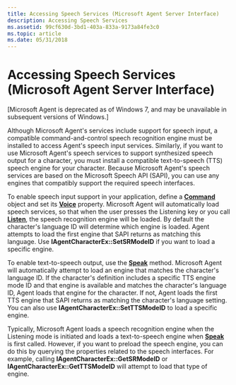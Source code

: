 ```yaml
---
title: Accessing Speech Services (Microsoft Agent Server Interface)
description: Accessing Speech Services
ms.assetid: 99cf630d-3bd1-403a-833a-9173a84fe3c0
ms.topic: article
ms.date: 05/31/2018
---
```


# Accessing Speech Services (Microsoft Agent Server Interface)

\[Microsoft Agent is deprecated as of Windows 7, and may be unavailable in subsequent versions of Windows.\]

Although Microsoft Agent's services include support for speech input, a compatible command-and-control speech recognition engine must be installed to access Agent's speech input services. Similarly, if you want to use Microsoft Agent's speech services to support synthesized speech output for a character, you must install a compatible text-to-speech (TTS) speech engine for your character. Because Microsoft Agent's speech services are based on the Microsoft Speech API (SAPI), you can use any engines that compatibly support the required speech interfaces.

To enable speech input support in your application, define a [**Command**](https://www.bing.com/search?q=**Command**) object and set its [**Voice**](https://www.bing.com/search?q=**Voice**) property. Microsoft Agent will automatically load speech services, so that when the user presses the Listening key or you call [**Listen**](https://www.bing.com/search?q=**Listen**), the speech recognition engine will be loaded. By default the character's language ID will determine which engine is loaded. Agent attempts to load the first engine that SAPI returns as matching this language. Use **IAgentCharacterEx::SetSRModeID** if you want to load a specific engine.

To enable text-to-speech output, use the [**Speak**](https://www.bing.com/search?q=**Speak**) method. Microsoft Agent will automatically attempt to load an engine that matches the character's language ID. If the character's definition includes a specific TTS engine mode ID and that engine is available and matches the character's language ID, Agent loads that engine for the character. If not, Agent loads the first TTS engine that SAPI returns as matching the character's language setting. You can also use **IAgentCharacterEx::SetTTSModeID** to load a specific engine.

Typically, Microsoft Agent loads a speech recognition engine when the Listening mode is initiated and loads a text-to-speech engine when [**Speak**](https://www.bing.com/search?q=**Speak**) is first called. However, if you want to preload the speech engine, you can do this by querying the properties related to the speech interfaces. For example, calling **IAgentCharacterEx::GetSRModeID** or **IAgentCharacterEx::GetTTSModeID** will attempt to load that type of engine.

 

 




